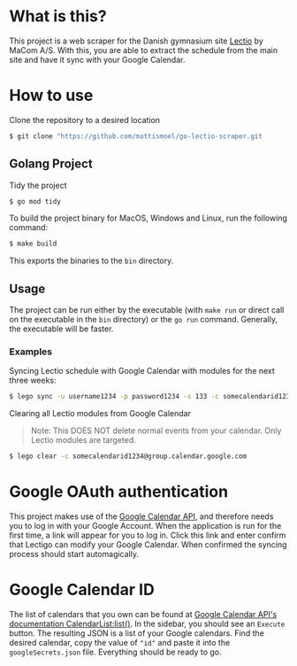# What is this?

This project is a web scraper for the Danish gymnasium site [Lectio](https://lectio.dk) by MaCom A/S. With this, you are able to extract the schedule from the main site and have it sync with your Google Calendar.


# How to use

Clone the repository to a desired location

```bash
$ git clone "https://github.com/mattismoel/go-lectio-scraper.git
```

## Golang Project

Tidy the project

```bash
$ go mod tidy
```

To build the project binary for MacOS, Windows and Linux, run the following command:

```bash
$ make build
```

This exports the binaries to the `bin` directory.


## Usage

The project can be run either by the executable (with `make run` or direct call on the executable in the `bin` directory) or the `go run` command. Generally, the executable will be faster.

### Examples 

Syncing Lectio schedule with Google Calendar with modules for the next three weeks:

```bash
$ lego sync -u username1234 -p password1234 -s 133 -c somecalendarid1234@group.calendar.google.com -w 3
```

Clearing all Lectio modules from Google Calendar
> Note: This DOES NOT delete normal events from your calendar. Only Lectio modules are targeted.

```bash
$ lego clear -c somecalendarid1234@group.calendar.google.com
```

# Google OAuth authentication

This project makes use of the [Google Calendar API](google.golang.org/api/calendar/v3), and therefore needs you to log in with your Google Account. When the application is run for the first time, a link will appear for you to log in. Click this link and enter confirm that Lectigo can modify your Google Calendar. When confirmed the syncing process should start automagically.

# Google Calendar ID
The list of calendars that you own can be found at [Google Calendar API's documentation CalendarList:list()](https://developers.google.com/calendar/api/v3/reference/calendarList/list). In the sidebar, you should see an `Execute` button. The resulting JSON is a list of your Google calendars. Find the desired calendar, copy the value of `"id"` and paste it into the `googleSecrets.json` file. Everything should be ready to go.

